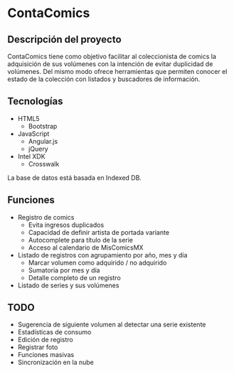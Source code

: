 ContaComics
===========

Descripción del proyecto
------------------------

ContaComics tiene como objetivo facilitar al coleccionista de comics la adquisición
de sus volúmenes con la intención de evitar duplicidad de volúmenes.
Del mismo modo ofrece herramientas que permiten conocer el estado de la colección
con listados y buscadores de información.


Tecnologías
-----------

- HTML5
	- Bootstrap
- JavaScript
	- Angular.js
	- jQuery
- Intel XDK
	- Crosswalk

La base de datos está basada en Indexed DB.

Funciones
---------

- Registro de comics
	- Evita ingresos duplicados
	- Capacidad de definir artista de portada variante
	- Autocomplete para título de la serie
	- Acceso al calendario de MisComicsMX
- Listado de registros con agrupamiento por año, mes y día
	- Marcar volumen como adquirido / no adquirido
	- Sumatoria por mes y día
	- Detalle completo de un registro
- Listado de series y sus volúmenes

TODO
----

- Sugerencia de siguiente volumen al detectar una serie existente
- Estadísticas de consumo
- Edición de registro
- Registrar foto
- Funciones masivas
- Sincronización en la nube